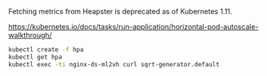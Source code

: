 Fetching metrics from Heapster is deprecated as of Kubernetes 1.11.

https://kubernetes.io/docs/tasks/run-application/horizontal-pod-autoscale-walkthrough/

```sh
kubectl create -f hpa
kubectl get hpa
kubectl exec -ti nginx-ds-ml2vh curl sqrt-generator.default
```